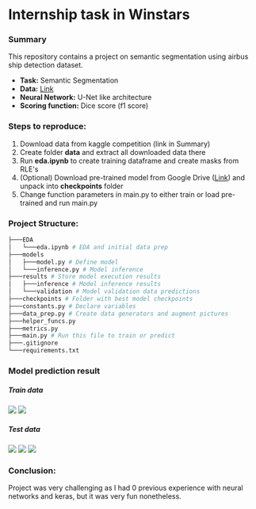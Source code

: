 # Internship task in Winstars

### Summary
This repository contains a project on semantic segmentation using airbus ship detection dataset.


- **Task:** Semantic Segmentation <br>
- **Data:** <a href='https://www.kaggle.com/c/airbus-ship-detection/data'>Link</a> <br>
- **Neural Network:** U-Net like architecture
- **Scoring function:** Dice score (f1 score)

### Steps to reproduce:
1. Download data from kaggle competition (link in Summary)
2. Create folder **data** and extract all downloaded data there
3. Run **eda.ipynb** to create training dataframe and create masks from RLE's
4. (Optional) Download pre-trained model from Google Drive (<a href='https://drive.google.com/file/d/19NjEQGBiSSLyoaMuRPE4A20EDLtDRfuQ/view?usp=sharing'>Link</a>) and unpack into **checkpoints** folder 
5. Change function parameters in main.py to either train or load pre-trained and run main.py


### Project Structure:
```bash
├───EDA
│   └───eda.ipynb # EDA and initial data prep
├───models
│   ├───model.py # Define model
│   └───inference.py # Model inference 
├───results # Store model execution results
│   ├───inference # Model inference results
│   └───validation # Model validation data predictions
├───checkpoints # Folder with best model checkpoints
├───constants.py # Declare variables
├───data_prep.py # Create data generators and augment pictures
├───helper_funcs.py
├───metrics.py
├───main.py # Run this file to train or predict
├───.gitignore
└───requirements.txt
```

### Model prediction result
##### Train data
<img src="C:\Users\yevhe\PycharmProjects\WinStars-internship-project\results\validation\7fb130b9b.jpg"/>
<img src="C:\Users\yevhe\PycharmProjects\WinStars-internship-project\results\validation\296e05e3d.jpg"/>

##### Test data
<img src="C:\Users\yevhe\PycharmProjects\WinStars-internship-project\results\inference\d2a2994fc.png"/>
<img src="C:\Users\yevhe\PycharmProjects\WinStars-internship-project\results\inference\ff624dc46.png"/>
<img src="C:\Users\yevhe\PycharmProjects\WinStars-internship-project\results\inference\31a1b6366.png"/>

### Conclusion:
Project was very challenging as I had 0 previous experience with neural networks and keras, but it was very fun nonetheless.